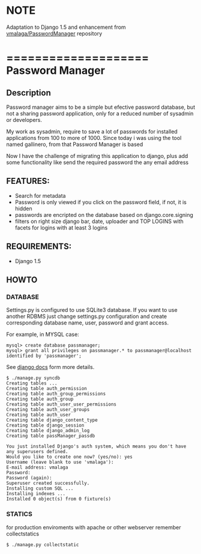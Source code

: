# NOTE

Adaptation to Django 1.5 and enhancement from [vmalaga/PasswordManager](http://github.com/vmalaga/PasswordManager) repository

==================== 
Password Manager 
====================

## Description

Password manager aims to be a simple but efective password database, but not
a sharing password application, only for a reduced number of sysadmin or developers.

My work as sysadmin, require to save a lot of passwords for installed applications
from 100 to more of 1000. Since today i was using the tool named gallinero, from that
Password Manager is based

Now I have the challenge of migrating this application to django, plus add some functionality
like send the required password the any email address

## FEATURES:

 * Search for metadata
 * Password is only viewed if you click on the password field, if not, it is hidden
 * passwords are encripted on the database based on django.core.signing
 * filters on right size django bar, date, uploader and TOP LOGINS with facets for logins with at least 3 logins
 
## REQUIREMENTS:
 * Django 1.5

## HOWTO

### DATABASE
Settings.py is configured to use SQLite3 database. If you want to use another RDBMS just change settings.py configuration
and create corresponding database name, user, password and grant access.

For example, in MYSQL case:

~~~
mysql> create database passmanager;
mysql> grant all privileges on passmanager.* to passmanager@localhost identified by 'passmanager';
~~~

See [django docs](https://docs.djangoproject.com/en/dev/ref/databases/) form more details.

~~~
$ ./manage.py syncdb
Creating tables ...
Creating table auth_permission
Creating table auth_group_permissions
Creating table auth_group
Creating table auth_user_user_permissions
Creating table auth_user_groups
Creating table auth_user
Creating table django_content_type
Creating table django_session
Creating table django_admin_log
Creating table passManager_passdb

You just installed Django's auth system, which means you don't have any superusers defined.
Would you like to create one now? (yes/no): yes
Username (leave blank to use 'vmalaga'): 
E-mail address: vmalaga
Password: 
Password (again): 
Superuser created successfully.
Installing custom SQL ...
Installing indexes ...
Installed 0 object(s) from 0 fixture(s)
~~~

### STATICS

for production enviroments with apache or other webserver remember collectstatics

~~~
$ ./manage.py collectstatic
~~~